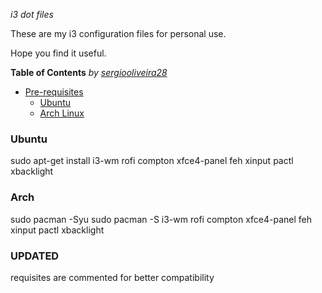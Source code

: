 *i3 dot files*

These are my i3 configuration files for personal use.

Hope you find it useful.


**Table of Contents**  *by [sergiooliveira28](https://github.com/sergiooliveira28)*

- [Pre-requisites](#pre-requisites)
    - [Ubuntu](#ubuntu)
    - [Arch Linux](#arch-linux)

### Ubuntu

sudo apt-get install i3-wm rofi compton xfce4-panel feh xinput pactl xbacklight

### Arch

sudo pacman -Syu
sudo pacman -S i3-wm rofi compton xfce4-panel feh xinput pactl xbacklight

### UPDATED
requisites are commented for better compatibility
